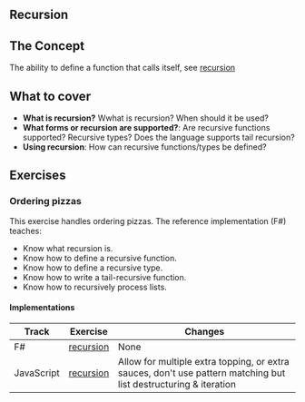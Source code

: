 ## Recursion

## The Concept

The ability to define a function that calls itself, see [recursion][concepts-recursion]

## What to cover

- **What is recursion?** Wwhat is recursion? When should it be used?
- **What forms or recursion are supported?**: Are recursive functions supported? Recursive types? Does the language supports tail recursion?
- **Using recursion**: How can recursive functions/types be defined?

## Exercises

### Ordering pizzas

This exercise handles ordering pizzas. The reference implementation (F#) teaches:

- Know what recursion is.
- Know how to define a recursive function.
- Know how to define a recursive type.
- Know how to write a tail-recursive function.
- Know how to recursively process lists.

#### Implementations

| Track      | Exercise                               | Changes                                                                                                          |
| ---------- | -------------------------------------- | ---------------------------------------------------------------------------------------------------------------- |
| F#         | [recursion][implementation-fsharp]     | None                                                                                                             |
| JavaScript | [recursion][implementation-javascript] | Allow for multiple extra topping, or extra sauces, don't use pattern matching but list destructuring & iteration |

[concepts-recursion]: ./recursion.md
[implementation-fsharp]: ../../languages/fsharp/exercises/concept/pizza-pricing/.docs/introduction.md
[implementation-javascript]: ../../languages/javascript/exercises/concept/recursion/.docs/introduction.md
